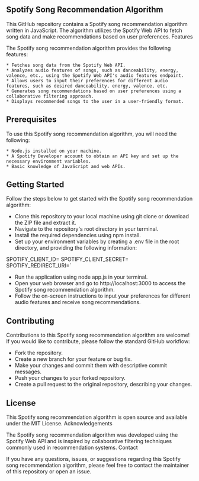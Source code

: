 ## Spotify Song Recommendation Algorithm

This GitHub repository contains a Spotify song recommendation algorithm written in JavaScript. The algorithm utilizes the Spotify Web API to fetch song data and make recommendations based on user preferences.
Features

The Spotify song recommendation algorithm provides the following features:

    * Fetches song data from the Spotify Web API.
    * Analyzes audio features of songs, such as danceability, energy, valence, etc., using the Spotify Web API's audio features endpoint.
    * Allows users to input their preferences for different audio features, such as desired danceability, energy, valence, etc.
    * Generates song recommendations based on user preferences using a collaborative filtering approach.
    * Displays recommended songs to the user in a user-friendly format.

## Prerequisites

To use this Spotify song recommendation algorithm, you will need the following:

    * Node.js installed on your machine.
    * A Spotify Developer account to obtain an API key and set up the necessary environment variables.
    * Basic knowledge of JavaScript and web APIs.

## Getting Started

Follow the steps below to get started with the Spotify song recommendation algorithm:

   * Clone this repository to your local machine using git clone or download the ZIP file and extract it.
   * Navigate to the repository's root directory in your terminal.
   * Install the required dependencies using npm install.
   * Set up your environment variables by creating a .env file in the root directory, and providing the following information:



SPOTIFY_CLIENT_ID=<Your Spotify API client ID>
SPOTIFY_CLIENT_SECRET=<Your Spotify API client secret>
SPOTIFY_REDIRECT_URI=<Your Spotify API redirect URI>`

  * Run the application using node app.js in your terminal.
  * Open your web browser and go to http://localhost:3000 to access the Spotify song recommendation algorithm.
  * Follow the on-screen instructions to input your preferences for different audio features and receive song recommendations.

## Contributing

Contributions to this Spotify song recommendation algorithm are welcome! If you would like to contribute, please follow the standard GitHub workflow:

   * Fork the repository.
   * Create a new branch for your feature or bug fix.
   * Make your changes and commit them with descriptive commit messages.
   * Push your changes to your forked repository.
   * Create a pull request to the original repository, describing your changes.

## License

This Spotify song recommendation algorithm is open source and available under the MIT License.
Acknowledgements

The Spotify song recommendation algorithm was developed using the Spotify Web API and is inspired by collaborative filtering techniques commonly used in recommendation systems.
Contact

If you have any questions, issues, or suggestions regarding this Spotify song recommendation algorithm, please feel free to contact the maintainer of this repository or open an issue.
